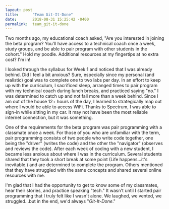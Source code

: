 ```yaml
---
layout: post
title:      "Team Git-It-Done"
date:       2018-08-31 15:25:42 -0400
permalink:  team_git-it-done
---
```


Two months ago, my educational coach asked, "Are you interested in joining the beta program? You'll have access to a technical coach once a week, study groups, and be able to pair program with other students in the cohort." Hold my poodle. Additional resources at my fingertips at no extra cost? I'm in! 

I looked through the syllabus for Week 1 and noticed that I was already behind. Did I feel a bit anxious? Sure, especially since my personal (and realistic) goal was to complete one to two labs per day. In an effort to keep up with the curriculum, I sacrificed sleep, arranged times to pair program with my technical coach during lunch breaks, and practiced saying "no." I was determined to catch up and not fall more than a week behind. Since I am out of the house 12+ hours of the day, I learned to strategically map out where I would be able to access WiFi. Thanks to Spectrum, I was able to sign-in while sitting in my car. It may not have been the most reliable internet connection, but it was something. 

One of the requirements for the beta program was pair programming with a classmate once a week. For those of you who are unfamiliar with the term, pair programming consists of two people who write code together, one being the "driver" (writes the code) and the other the "navigator" (observes and reviews the code). After each week of coding with a new student, I became less anxious about where I was in the curriculum. Several students shared that they took a short break at some point (Life happens...it's inevitable.) and are determined to complete the program. Others mentioned that they have struggled with the same concepts and shared several online resources with me. 

I'm glad that I had the opportunity to get to know some of my classmates, hear their stories, and practice speaking "tech." It wasn't until I started pair programming that I truly felt like I wasn't alone. We laughed, we vented, we struggled...but in the end, we'd always "*Git-It-Done*."

